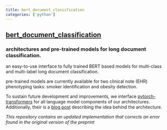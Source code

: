 ```yaml
---
title: bert_document_classification
categories: ['python']
---
```

## [bert_document_classification](https://github.com/AndriyMulyar/bert_document_classification)

### architectures and pre-trained models for long document classification.

an easy-to-use interface to fully trained BERT based models for multi-class and multi-label long document classification.

pre-trained models are currently available for two clinical note (EHR) phenotyping tasks: smoker identification and obesity detection.

To sustain future development and improvements, we interface [pytorch-transformers](https://github.com/huggingface/pytorch-transformers)
for all language model components of our architectures. Additionally, their is a [blog post](http://andriymulyar.com/blog/bert-document-classification) describing the idea behind the architecture.

*This repository contains an updated implementation that corrects an error found in the original version of the preprint*
